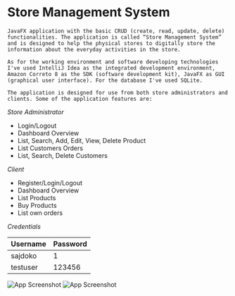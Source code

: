 # Store Management System


`JavaFX application with the basic CRUD (create, read, update, delete) functionalities. The application is called “Store Management System” and is designed to help the physical stores to digitally store the information about the everyday activities in the store.`

`As for the working environment and software developing technologies I've used IntelliJ Idea as the integrated development environment, Amazon Correto 8 as the SDK (software development kit), JavaFX as GUI (graphical user interface). For the database I've used SQLite.`

`The application is designed for use from both store administrators and clients.
Some of the application features are:`

*Store Administrator*
* Login/Logout
* Dashboard Overview
* List, Search, Add, Edit, View, Delete Product
* List Customers Orders
* List, Search, Delete Customers

*Client*
* Register/Login/Logout
* Dashboard Overview
* List Products
* Buy Products
* List own orders

*Credentials*

| Username     | Password          |
| -------- | -------------- |
| sajdoko | 1 |
| testuser | 123456 |

<!-- Screenshots -->
![App Screenshot](https://raw.githubusercontent.com/sajdoko/StoreManager/main/screenshots/4.admin-products.png?token=ACDTDGFEUY5BEIVNHNBZR5TAGASZS)
![App Screenshot](https://raw.githubusercontent.com/sajdoko/StoreManager/main/screenshots/8.customer-products.png?token=ACDTDGGCSLMOLIFLLNNXNW3AGAS4S)
